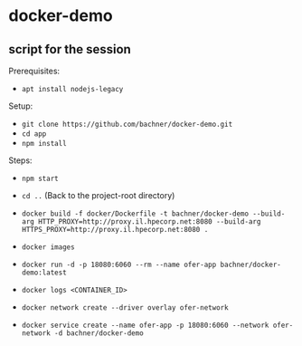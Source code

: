# docker-demo
## script for the session

Prerequisites: 
- `apt install nodejs-legacy`

Setup:
- `git clone https://github.com/bachner/docker-demo.git`
- `cd app`
- `npm install`

Steps:
- `npm start`

- `cd ..` (Back to the project-root directory)

- `docker build -f docker/Dockerfile -t bachner/docker-demo --build-arg HTTP_PROXY=http://proxy.il.hpecorp.net:8080 --build-arg HTTPS_PROXY=http://proxy.il.hpecorp.net:8080 .`

- `docker images`

- `docker run -d -p 18080:6060 --rm --name ofer-app bachner/docker-demo:latest`

- `docker logs <CONTAINER_ID>`

- `docker network create --driver overlay ofer-network`

- `docker service create --name ofer-app -p 18080:6060 --network ofer-network -d bachner/docker-demo`

